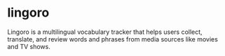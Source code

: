 # lingoro
Lingoro is a multilingual vocabulary tracker that helps users collect, translate, and review words and phrases from media sources like movies and TV shows.

